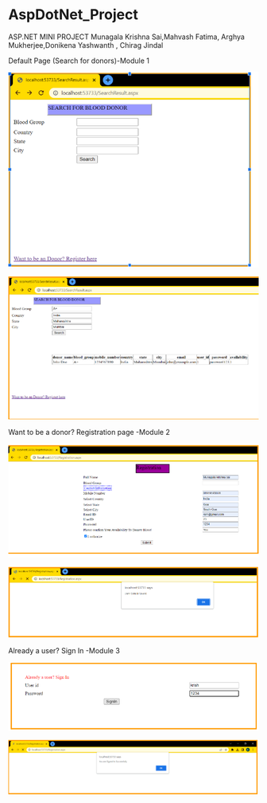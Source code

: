 # AspDotNet_Project
ASP.NET MINI PROJECT
Munagala Krishna Sai,Mahvash Fatima, Arghya Mukherjee,Donikena Yashwanth , Chirag Jindal

Default Page (Search for donors)-Module 1

![defaultPage]( https://github.com/ChiragJindal21/AspDotNet_Project/blob/main/Defaultmini.png)

![SearchResult](https://github.com/ChiragJindal21/AspDotNet_Project/blob/main/searchResult.png)


Want to be a donor? Registration page -Module 2
 
![Register]( https://github.com/ChiragJindal21/AspDotNet_Project/blob/main/register.png)


![SucessfulRegister](https://github.com/ChiragJindal21/AspDotNet_Project/blob/main/registerSuccess.png)


Already a user? Sign In -Module 3

![SignIn]( https://github.com/ChiragJindal21/AspDotNet_Project/blob/main/signIn.png)

![signInsucess](https://github.com/ChiragJindal21/AspDotNet_Project/blob/main/signInsuccess.png)

